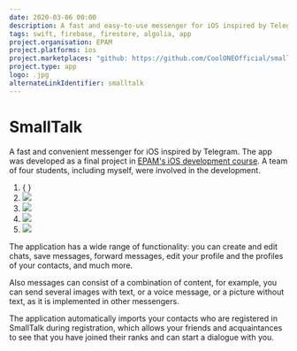 ```yaml
---
date: 2020-03-06 00:00
description: A fast and easy-to-use messenger for iOS inspired by Telegram. The app was developed as a final project as part of EPAM's iOS development courses. A team of four students, including myself, was involved in the development.
tags: swift, firebase, firestore, algolia, app
project.organisation: EPAM
project.platforms: ios
project.marketplaces: "github: https://github.com/CoolONEOfficial/smalltalk_messenger"
project.type: app
logo: .jpg
alternateLinkIdentifier: smalltalk
---
```

# SmallTalk

A fast and convenient messenger for iOS inspired by Telegram. The app was developed as a final project in [EPAM's iOS development course](/events/ios-course). A team of four students, including myself, were involved in the development.

1. { }
2. ![ ](2_400x400.jpg)
3. ![ ](4_400x400.jpg)
4. ![ ](1_400x400.jpg)
5. ![ ](3_400x400.jpg)

The application has a wide range of functionality: you can create and edit chats, save messages, forward messages, edit your profile and the profiles of your contacts, and much more. 

Also messages can consist of a combination of content, for example, you can send several images with text, or a voice message, or a picture without text, as it is implemented in other messengers.

The application automatically imports your contacts who are registered in SmallTalk during registration, which allows your friends and acquaintances to see that you have joined their ranks and can start a dialogue with you.
